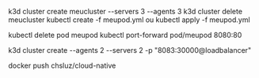k3d cluster create meucluster --servers 3 --agents 3
k3d cluster delete meucluster
kubectl create -f meupod.yml ou kubectl apply -f meupod.yml

kubectl delete pod meupod
kubectl port-forward pod/meupod 8080:80


k3d cluster create --agents 2 --servers 2 -p "8083:30000@loadbalancer"


docker push chsluz/cloud-native